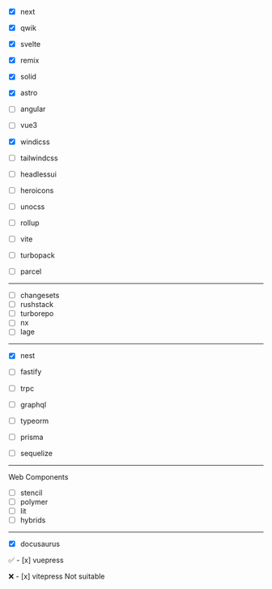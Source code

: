 - [x] next
- [x] qwik
- [x] svelte
- [x] remix
- [x] solid
- [x] astro
- [ ] angular
- [ ] vue3

- [x] windicss
- [ ] tailwindcss
- [ ] headlessui
- [ ] heroicons
- [ ] unocss

- [ ] rollup
- [ ] vite
- [ ] turbopack
- [ ] parcel

---

- [ ] changesets
- [ ] rushstack
- [ ] turborepo
- [ ] nx
- [ ] lage

---

- [x] nest
- [ ] fastify
- [ ] trpc

- [ ] graphql
- [ ] typeorm
- [ ] prisma
- [ ] sequelize

---

Web Components

- [ ] stencil
- [ ] polymer
- [ ] lit
- [ ] hybrids

---

- [x] docusaurus

✅ - [x] vuepress

❌ - [x] vitepress Not suitable
